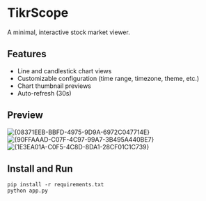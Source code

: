 # TikrScope

A minimal, interactive stock market viewer.

## Features

- Line and candlestick chart views  
- Customizable configuration (time range, timezone, theme, etc.)  
- Chart thumbnail previews  
- Auto-refresh (30s)

## Preview

![{08371EEB-BBFD-4975-9D9A-6972C047714E}](https://github.com/user-attachments/assets/0e2c4f86-3479-49cb-8e31-1d81abf209c9)
![{90FFAAAD-C07F-4C97-99A7-3B495A440BE7}](https://github.com/user-attachments/assets/8b0e9251-31c8-4529-a327-7e42c371d9ab)
![{1E3EA01A-C0F5-4C8D-8DA1-28CF01C1C739}](https://github.com/user-attachments/assets/7efba073-2f6b-4544-b148-cbf4549def40)

## Install and Run

```
pip install -r requirements.txt
python app.py  
```
